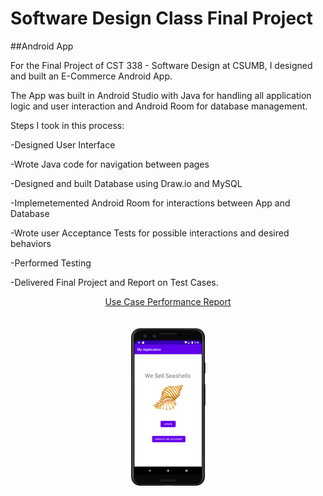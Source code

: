 # Software Design Class Final Project

##Android App 

For the Final Project of CST 338 - Software Design at CSUMB, I designed and built an E-Commerce Android App. 

The App was built in Android Studio with Java for handling all application logic and user interaction and Android Room for database management.

Steps I took in this process:

-Designed User Interface

-Wrote Java code for navigation between pages

-Designed and built Database using Draw.io and MySQL

-Implemetemented Android Room for interactions between App and Database

-Wrote user Acceptance Tests for possible interactions and desired behaviors

-Performed Testing

-Delivered Final Project and Report on Test Cases.

<div align="center">
  <a href="UseCaseReport.pdf">Use Case Performance Report</a>
</div>
<br>
<br>
<div align="center">
  <a href="https://youtu.be/nYhJ4JHM77w">
    <img src="AppPreview.png" alt="App Preview">
  </a>
</div>
